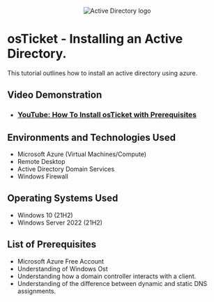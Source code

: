 <p align="center">
<img src="https://www.google.com/url?sa=i&url=https%3A%2F%2Fwww.ne-inc.com%2Fpost%2F2017%2F08%2F28%2FWhat-is-Microsoft-Active-Directory-and-Why-is-it-Useful&psig=AOvVaw2-fgNq8dq0BAv9K9Ih4DhU&ust=1671458818776000&source=images&cd=vfe&ved=0CA8QjRxqFwoTCNChv72rg_wCFQAAAAAdAAAAABAD" alt="Active Directory logo"/>
</p>

<h1>osTicket - Installing an Active Directory.</h1>
This tutorial outlines how to install an active directory using azure.<br />


<h2>Video Demonstration</h2>

- ### [YouTube: How To Install osTicket with Prerequisites](https://www.youtube.com)

<h2>Environments and Technologies Used</h2>

- Microsoft Azure (Virtual Machines/Compute)
- Remote Desktop
- Active Directory Domain Services
- Windows Firewall

<h2>Operating Systems Used </h2>

- Windows 10</b> (21H2)
- Windows Server 2022</b> (21H2)

<h2>List of Prerequisites</h2>

- Microsoft Azure Free Account
- Understanding of Windows Ost
- Understanding how a domain controller interacts with a client.
- Understanding of the difference between dynamic and static DNS assignments.
